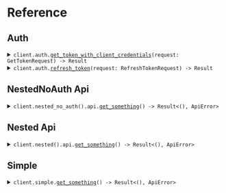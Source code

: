 # Reference
## Auth
<details><summary><code>client.auth.<a href="/src/api/resources/auth/client.rs">get_token_with_client_credentials</a>(request: GetTokenRequest) -> Result<TokenResponse, ApiError></code></summary>
<dl>
<dd>

#### 🔌 Usage

<dl>
<dd>

<dl>
<dd>

```rust
use seed_inferred_auth_implicit_no_expiry::prelude::*;
use std::collections::HashMap;

#[tokio::main]
async fn main() {
    let config = ClientConfig {
        ..Default::default()
    };
    let client = InferredAuthImplicitNoExpiryClient::new(config).expect("Failed to build client");
    client
        .auth
        .get_token_with_client_credentials(
            &GetTokenRequest {
                x_api_key: "X-Api-Key".to_string(),
                client_id: "client_id".to_string(),
                client_secret: "client_secret".to_string(),
                audience: "https://api.example.com".to_string(),
                grant_type: "client_credentials".to_string(),
                scope: Some("scope".to_string()),
            },
            None,
        )
        .await;
}
```
</dd>
</dl>
</dd>
</dl>

#### ⚙️ Parameters

<dl>
<dd>

<dl>
<dd>

**client_id:** `String` 
    
</dd>
</dl>

<dl>
<dd>

**client_secret:** `String` 
    
</dd>
</dl>

<dl>
<dd>

**audience:** `String` 
    
</dd>
</dl>

<dl>
<dd>

**grant_type:** `String` 
    
</dd>
</dl>

<dl>
<dd>

**scope:** `Option<String>` 
    
</dd>
</dl>
</dd>
</dl>


</dd>
</dl>
</details>

<details><summary><code>client.auth.<a href="/src/api/resources/auth/client.rs">refresh_token</a>(request: RefreshTokenRequest) -> Result<TokenResponse, ApiError></code></summary>
<dl>
<dd>

#### 🔌 Usage

<dl>
<dd>

<dl>
<dd>

```rust
use seed_inferred_auth_implicit_no_expiry::prelude::*;
use std::collections::HashMap;

#[tokio::main]
async fn main() {
    let config = ClientConfig {
        ..Default::default()
    };
    let client = InferredAuthImplicitNoExpiryClient::new(config).expect("Failed to build client");
    client
        .auth
        .refresh_token(
            &RefreshTokenRequest {
                x_api_key: "X-Api-Key".to_string(),
                client_id: "client_id".to_string(),
                client_secret: "client_secret".to_string(),
                refresh_token: "refresh_token".to_string(),
                audience: "https://api.example.com".to_string(),
                grant_type: "refresh_token".to_string(),
                scope: Some("scope".to_string()),
            },
            None,
        )
        .await;
}
```
</dd>
</dl>
</dd>
</dl>

#### ⚙️ Parameters

<dl>
<dd>

<dl>
<dd>

**client_id:** `String` 
    
</dd>
</dl>

<dl>
<dd>

**client_secret:** `String` 
    
</dd>
</dl>

<dl>
<dd>

**refresh_token:** `String` 
    
</dd>
</dl>

<dl>
<dd>

**audience:** `String` 
    
</dd>
</dl>

<dl>
<dd>

**grant_type:** `String` 
    
</dd>
</dl>

<dl>
<dd>

**scope:** `Option<String>` 
    
</dd>
</dl>
</dd>
</dl>


</dd>
</dl>
</details>

## NestedNoAuth Api
<details><summary><code>client.nested_no_auth().api.<a href="/src/api/resources/nested_no_auth/api/client.rs">get_something</a>() -> Result<(), ApiError></code></summary>
<dl>
<dd>

#### 🔌 Usage

<dl>
<dd>

<dl>
<dd>

```rust
use seed_inferred_auth_implicit_no_expiry::prelude::*;

#[tokio::main]
async fn main() {
    let config = ClientConfig {
        ..Default::default()
    };
    let client = InferredAuthImplicitNoExpiryClient::new(config).expect("Failed to build client");
    client.nested_no_auth.api.get_something(None).await;
}
```
</dd>
</dl>
</dd>
</dl>


</dd>
</dl>
</details>

## Nested Api
<details><summary><code>client.nested().api.<a href="/src/api/resources/nested/api/client.rs">get_something</a>() -> Result<(), ApiError></code></summary>
<dl>
<dd>

#### 🔌 Usage

<dl>
<dd>

<dl>
<dd>

```rust
use seed_inferred_auth_implicit_no_expiry::prelude::*;

#[tokio::main]
async fn main() {
    let config = ClientConfig {
        ..Default::default()
    };
    let client = InferredAuthImplicitNoExpiryClient::new(config).expect("Failed to build client");
    client.nested.api.get_something(None).await;
}
```
</dd>
</dl>
</dd>
</dl>


</dd>
</dl>
</details>

## Simple
<details><summary><code>client.simple.<a href="/src/api/resources/simple/client.rs">get_something</a>() -> Result<(), ApiError></code></summary>
<dl>
<dd>

#### 🔌 Usage

<dl>
<dd>

<dl>
<dd>

```rust
use seed_inferred_auth_implicit_no_expiry::prelude::*;

#[tokio::main]
async fn main() {
    let config = ClientConfig {
        ..Default::default()
    };
    let client = InferredAuthImplicitNoExpiryClient::new(config).expect("Failed to build client");
    client.simple.get_something(None).await;
}
```
</dd>
</dl>
</dd>
</dl>


</dd>
</dl>
</details>
